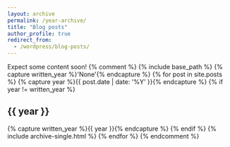 ```yaml
---
layout: archive
permalink: /year-archive/
title: "Blog posts"
author_profile: true
redirect_from:
  - /wordpress/blog-posts/
---
```


Expect some content soon!
{% comment %}
  {% include base_path %}
  {% capture written_year %}'None'{% endcapture %}
  {% for post in site.posts %}
    {% capture year %}{{ post.date | date: '%Y' }}{% endcapture %}
    {% if year != written_year %}
      <h2 id="{{ year | slugify }}" class="archive__subtitle">{{ year }}</h2>
      {% capture written_year %}{{ year }}{% endcapture %}
    {% endif %}
    {% include archive-single.html %}
  {% endfor %}
{% endcomment %}